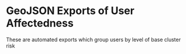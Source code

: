 GeoJSON Exports of User Affectedness
================================

These are automated exports which group users by level of base cluster risk